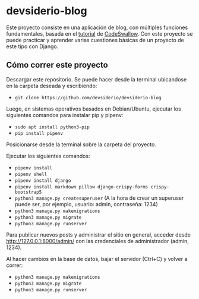 # devsiderio-blog
Este proyecto consiste en una aplicación de blog, con múltiples funciones fundamentales, basada en el [tutorial](https://www.youtube.com/playlist?list=PLGUsAPwPODljydJyw2ptMwoPdbpVzyjQe) de [CodeSwallow](https://github.com/CodeSwallow/django-blog). Con este proyecto se puede practicar y aprender varias cuestiones básicas de un proyecto de este tipo con Django.

## Cómo correr este proyecto

Descargar este repositorio. Se puede hacer desde la terminal ubicandose en la carpeta deseada y escribiendo:
- `git clone https://github.com/devsiderio/devsiderio-blog`

Luego, en sistemas operativos basados en Debian/Ubuntu, ejecutar los siguientes comandos para instalar pip y pipenv:
  
- `sudo apt install python3-pip`
- `pip install pipenv`

Posicionarse desde la terminal sobre la carpeta del proyecto.

Ejecutar los siguientes comandos:
  
- `pipenv install`
- `pipenv shell`
- `pipenv install django`
- `pipenv install markdown pillow django-crispy-forms crispy-bootstrap5`
- `python3 manage.py createsuperuser`
(A la hora de crear un superuser puede ser, por ejemplo, usuario: admin, contraseña: 1234)
- `python3 manage.py makemigrations`
- `python3 manage.py migrate`
- `python3 manage.py runserver`



Para publicar nuevos posts y administrar el sitio en general, acceder desde http://127.0.0.1:8000/admin/ con las credenciales de administrador (admin, 1234).

Al hacer cambios en la base de datos, bajar el servidor (Ctrl+C) y volver a correr:

- `python3 manage.py makemigrations`
- `python3 manage.py migrate`
- `python3 manage.py runserver`